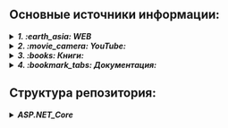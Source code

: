 ## Основные источники информации:

<details> <summary><b><i>1. :earth_asia: WEB</i></b></summary>
   <ul>
      <li>
         <details> <summary><b><i> :recycle: ASP.NET Core:</i></b></summary>
            <ul>
               <li> :speech_balloon: <i> ASP.NET Core </i> - https://metanit.com/sharp/aspnet6/</li>
               <li> :speech_balloon: <i> ASP.NET Core MVC </i> - https://metanit.com/sharp/aspnetmvc/</li>
               <li> :speech_balloon: <i> ASP.NET Core Razor Pages </i> - https://metanit.com/sharp/razorpages/ </li>
               <li> :speech_balloon: <i> ASP.NET Core Blazor </i> - https://metanit.com/sharp/blazor/ </li>
            </ul>
         </details>
      </li>
   </ul>  

</details>

<details> <summary><b><i>2. :movie_camera: YouTube:</i></b></summary>
   <ul>
      <li>
         <details> <summary><b><i> :recycle: ASP.NET Core:</i></b></summary>
            <ul>
               <li> --------------------------- RU Tutorials --------------------------------</li>
               <li> :link: Семен Алексеев - https://www.youtube.com/@alekseev74/playlists</li>
               <li> :link: Просто программист - https://www.youtube.com/@RadmirT/playlists</li>
               <li> :link: Cleannetcode - https://www.youtube.com/@Cleannetcode/playlists</li>
               <li> :link: Програмысли - https://www.youtube.com/@Dev-lessons</li>
               <li> :link: АйтишныйДомосед - https://www.youtube.com/@ITHomester/playlists</li>
               <li> --------------------------- EN Tutorials --------------------------------</li>
               <li> :link: Teddy Smith - https://www.youtube.com/@TeddySmithDev</li>
               <li> :link: Les Jackson - https://www.youtube.com/@binarythistle</li>
            </ul>
         </details>
      </li>
   </ul>  
</details>

<details> <summary><b><i>3. :books: Книги:</i></b></summary>
   <ul>
      <li>
         <details> <summary><b><i> :recycle: ASP.NET Core:</i></b></summary>
            <ul>
               <li>:book: Эндрю Лок - "ASP.NET Core в действии"</li>
            </ul>
         </details>
      </li>
   </ul>  
   
</details>

<details> <summary><b><i>4. :bookmark_tabs: Документация:</i></b></summary>
   <ul>
      <li>
         <details> <summary><b><i> :recycle: ASP.NET Core:</i></b></summary>
            <ul>
               <li>:mag_right: MSDN: https://learn.microsoft.com/ru-ru/aspnet/core/?view=aspnetcore-7.0</li>
            </ul>
         </details>
      </li>
   </ul> 
   
</details>


## Структура репозитория:
<details>
   <summary><b><i>ASP.NET_Core</i></b></summary>
   
   * *[MVC/METANIT_Tutorial](ASP.NET_Core/MVC/01_METANIT_Tutorial/Description.md) - Учебные проекты по туториалу METANIT.COM/ASP.NET Core*
   * *[Razor/METANIT_RazorTutorial](ASP.NET_Core/Razor/01_METANIT_RazorTutorial/Description.md) - Учебные проекты по туториалу METANIT.COM/ASP.NET Core Razor Pages*
   * *[MVC/METANIT_MVCTutorial](ASP.NET_Core/MVC/02_METANIT_MVCTutorial/Description.md) - Учебные проекты по туториалу METANIT.COM/ASP.NET Core MVC*
   * *[Blazor/METANIT_BlazorTutorial](ASP.NET_Core/Blazor/01_METANIT_BlazorTutorial/Description.md) - Учебные проекты по туториалу METANIT.COM/ASP.NET Blazor*
   * *[MVC/03_CompanySite](ASP.NET_Core/MVC/03_CompanySite/) - "Создание сайта" по серии уроков https://www.youtube.com/@alekseev74/playlists*
   * *[MVC/04_SimpleWebSite](ASP.NET_Core/MVC/04_SimpleWebSite/) - "Форма сайта" по серии уроков https://www.youtube.com/watch?v=xNLhFNxYAWQ*
   * *[WebAPI](ASP.NET_Core/WebAPI/) - по серии уроков "Web Api" https://www.youtube.com/@PlatinumTechTalks/playlists*
   * *[MVC/05_RunGroopApplication](ASP.NET_Core/MVC/05_RunGroopApplication) - https://www.youtube.com/@TeddySmithDev*
      Веб-приложение для бкга - по серии уроков "ASP.NET Core MVC 2022 .NET 6" 
   * 
   * 
</details>








